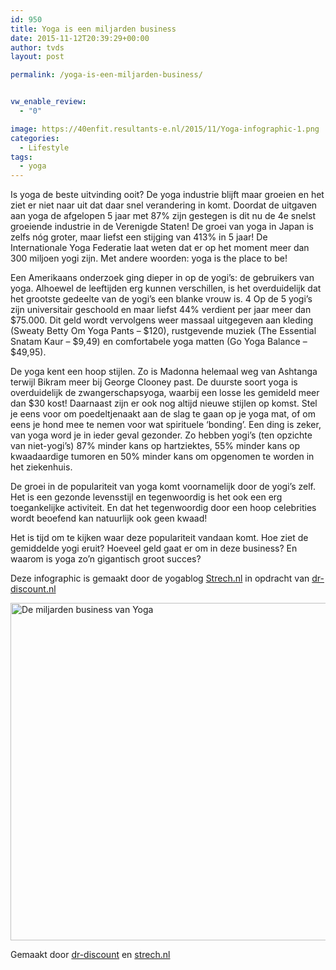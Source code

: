 ```yaml
---
id: 950
title: Yoga is een miljarden business
date: 2015-11-12T20:39:29+00:00
author: tvds
layout: post

permalink: /yoga-is-een-miljarden-business/


vw_enable_review:
  - "0"

image: https://40enfit.resultants-e.nl/2015/11/Yoga-infographic-1.png
categories:
  - Lifestyle
tags:
  - yoga
---
```

Is yoga de beste uitvinding ooit? De yoga industrie blijft maar groeien en het ziet er niet naar uit dat daar snel verandering in komt. Doordat de uitgaven aan yoga de afgelopen 5 jaar met 87% zijn gestegen is dit nu de 4e snelst groeiende industrie in de Verenigde Staten! De groei van yoga in Japan is zelfs nóg groter, maar liefst een stijging van 413% in 5 jaar! De Internationale Yoga Federatie laat weten dat er op het moment meer dan 300 miljoen yogi zijn. Met andere woorden: yoga is the place to be!<!--more-->

Een Amerikaans onderzoek ging dieper in op de yogi&#8217;s: de gebruikers van yoga. Alhoewel de leeftijden erg kunnen verschillen, is het overduidelijk dat het grootste gedeelte van de yogi&#8217;s een blanke vrouw is. 4 Op de 5 yogi&#8217;s zijn universitair geschoold en maar liefst 44% verdient per jaar meer dan $75.000. Dit geld wordt vervolgens weer massaal uitgegeven aan kleding (Sweaty Betty Om Yoga Pants &#8211; $120), rustgevende muziek (The Essential Snatam Kaur &#8211; $9,49) en comfortabele yoga matten (Go Yoga Balance &#8211; $49,95).

De yoga kent een hoop stijlen. Zo is Madonna helemaal weg van Ashtanga terwijl Bikram meer bij George Clooney past. De duurste soort yoga is overduidelijk de zwangerschapsyoga, waarbij een losse les gemideld meer dan $30 kost! Daarnaast zijn er ook nog altijd nieuwe stijlen op komst. Stel je eens voor om poedeltjenaakt aan de slag te gaan op je yoga mat, of om eens je hond mee te nemen voor wat spirituele &#8216;bonding&#8217;. Een ding is zeker, van yoga word je in ieder geval gezonder. Zo hebben yogi&#8217;s (ten opzichte van niet-yogi&#8217;s) 87% minder kans op hartziektes, 55% minder kans op kwaadaardige tumoren en 50% minder kans om opgenomen te worden in het ziekenhuis.

De groei in de populariteit van yoga komt voornamelijk door de yogi&#8217;s zelf. Het is een gezonde levensstijl en tegenwoordig is het ook een erg toegankelijke activiteit. En dat het tegenwoordig door een hoop celebrities wordt beoefend kan natuurlijk ook geen kwaad!

Het is tijd om te kijken waar deze populariteit vandaan komt. Hoe ziet de gemiddelde yogi eruit? Hoeveel geld gaat er om in deze business? En waarom is yoga zo&#8217;n gigantisch groot succes?

Deze infographic is gemaakt door de yogablog <a href="http://strech.nl" target="_blank">Strech.nl</a> in opdracht van <a href="http://dr-discount.nl" target="_blank">dr-discount.nl</a>

<div style="clear: both;">
  <a href="href="><img src="https://www.dr-discount.nl/blog/infographics/de-miljarden-business-van-yoga/infographic.jpg" alt="De miljarden business van Yoga" width="540px" border="0" /></a>
</div>

Gemaakt door <a title="dr-discount" href="https://www.dr-discount.nl/" target="_blank">dr-discount</a> en <a title="strech.nl" href="http://www.strech.nl.nl/" target="_blank">strech.nl</a>